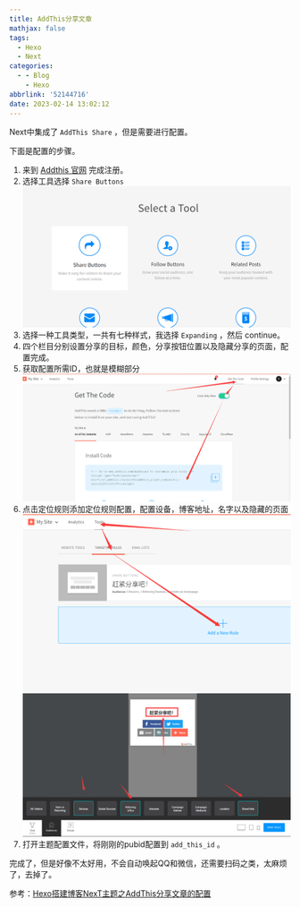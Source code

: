 ```yaml
---
title: AddThis分享文章
mathjax: false
tags:
  - Hexo
  - Next
categories:
  - - Blog
    - Hexo
abbrlink: '52144716'
date: 2023-02-14 13:02:12
---
```


Next中集成了 `AddThis Share` ，但是需要进行配置。

下面是配置的步骤。

1. 来到 [Addthis 官网](https://www.addthis.com/) 完成注册。
2. 选择工具选择 `Share Buttons` <!--more-->![image-20230214131030077](AddThis分享文章/image-20230214131030077.png)
3. 选择一种工具类型，一共有七种样式，我选择 `Expanding` ，然后 continue。
4. 四个栏目分别设置分享的目标，颜色，分享按钮位置以及隐藏分享的页面，配置完成。
5. 获取配置所需ID，也就是模糊部分 ![image-20230214132749541](AddThis分享文章/image-20230214132749541.png)
6. 点击定位规则添加定位规则配置，配置设备，博客地址，名字以及隐藏的页面![image-20230214133816494](AddThis分享文章/image-20230214133816494.png) ![image-20230214133905902](AddThis分享文章/image-20230214133905902.png)
7. 打开主题配置文件，将刚刚的pubid配置到 `add_this_id` 。

完成了，但是好像不太好用，不会自动唤起QQ和微信，还需要扫码之类，太麻烦了，去掉了。

参考：[Hexo搭建博客NexT主题之AddThis分享文章的配置](https://jasonssun.github.io/2019/06/15/Hexo搭建博客NexT主题之AddThis分享文章的配置/)
